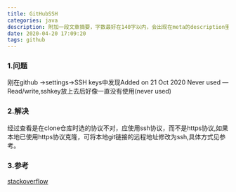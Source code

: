 ```yaml
---
title: GitHubSSH
categories: java
description: 附加一段文章摘要，字数最好在140字以内，会出现在meta的description里面
date: 2020-04-20 17:09:20
tags: github
---
```

### 1.问题
刚在github ->settings->SSH keys中发现Added on 21 Oct 2020 Never used — Read/write,sshkey放上去后好像一直没有使用(never used)
### 2.解决
经过查看是在clone仓库时选的协议不对，应使用ssh协议，而不是https协议,如果本地已使用https协议克隆，可将本地git链接的远程地址修改为ssh,具体方式见参考。
### 3.参考
[stackoverflow](https://stackoverflow.com/questions/33880832/github-ssh-key-claiming-it-is-not-used)